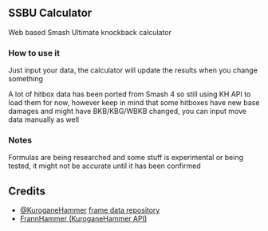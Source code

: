 ## SSBU Calculator
Web based Smash Ultimate knockback calculator

### How to use it
Just input your data, the calculator will update the results when you change something

A lot of hitbox data has been ported from Smash 4 so still using KH API to load them for now, however keep in mind that some hitboxes have new base damages and might have BKB/KBG/WBKB changed, you can input move data manually as well

### Notes
Formulas are being researched and some stuff is experimental or being tested, it might not be accurate until it has been confirmed

## Credits
* [@KuroganeHammer](https://twitter.com/KuroganeHammer) [frame data repository](http://kuroganehammer.com/Smash4)
* [FrannHammer (KuroganeHammer API)](https://github.com/Frannsoft/FrannHammer)